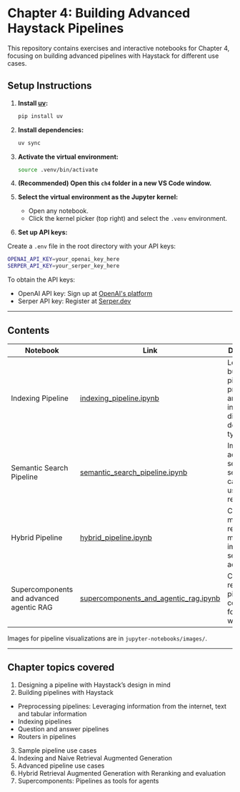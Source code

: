 # Chapter 4: Building Advanced Haystack Pipelines

This repository contains exercises and interactive notebooks for Chapter 4, focusing on building advanced pipelines with Haystack for different use cases.

## Setup Instructions

1. **Install [uv](https://github.com/astral-sh/uv):**
	```sh
	pip install uv
	```
2. **Install dependencies:**
	```sh
	uv sync
	```
3. **Activate the virtual environment:**
	```sh
	source .venv/bin/activate
	```
4. **(Recommended) Open this `ch4` folder in a new VS Code window.**
5. **Select the virtual environment as the Jupyter kernel:**
	- Open any notebook.
	- Click the kernel picker (top right) and select the `.venv` environment.

6. **Set up API keys:**

Create a `.env` file in the root directory with your API keys:
```sh
OPENAI_API_KEY=your_openai_key_here
SERPER_API_KEY=your_serper_key_here
```

To obtain the API keys:
- OpenAI API key: Sign up at [OpenAI's platform](https://platform.openai.com)
- Serper API key: Register at [Serper.dev](https://serper.dev)

---

## Contents

| Notebook | Link | Description |
|---|---|---|
| Indexing Pipeline | [indexing_pipeline.ipynb](./jupyter-notebooks/indexing_pipeline.ipynb) | Learn to build a pipeline for processing and indexing different document types |
| Semantic Search Pipeline | [semantic_search_pipeline.ipynb](./jupyter-notebooks/semantic_search_pipeline.ipynb) | Implement advanced semantic search capabilities using hybrid retrieval |
| Hybrid Pipeline | [hybrid_pipeline.ipynb](./jupyter-notebooks/hybrid_pipeline.ipynb) | Combine multiple retrieval methods for improved search accuracy |
| Supercomponents and advanced agentic RAG | [supercomponents_and_agentic_rag.ipynb](./jupyter-notebooks/supercomponents_and_agentic_rag.ipynb) | Create reusable pipeline components for complex workflows |

Images for pipeline visualizations are in `jupyter-notebooks/images/`.

---

## Chapter topics covered

1. Designing a pipeline with Haystack’s design in mind 
2. Building pipelines with Haystack 
* Preprocessing pipelines: Leveraging information from the internet, text and tabular information 
* Indexing pipelines 
* Question and answer pipelines 
* Routers in pipelines
3. Sample pipeline use cases 
4. Indexing and Naive Retrieval Augmented Generation 
5. Advanced pipeline use cases 
6. Hybrid Retrieval Augmented Generation with Reranking and evaluation 
7. Supercomponents: Pipelines as tools for agents 

